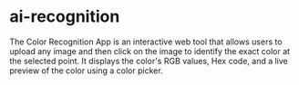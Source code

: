 # ai-recognition
The Color Recognition App is an interactive web tool that allows users to upload any image and then click on the image to identify the exact color at the selected point. It displays the color's RGB values, Hex code, and a live preview of the color using a color picker.

